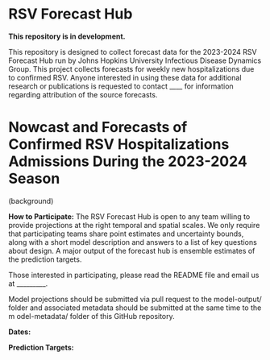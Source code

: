 # RSV Forecast Hub

**This repository is in development.**

This repository is designed to collect forecast data for the 2023-2024 RSV Forecast Hub run by Johns Hopkins University Infectious Disease Dynamics Group. This project collects forecasts for weekly new hospitalizations due to confirmed RSV. Anyone interested in using these data for additional research or publications is requested to contact ____ for information regarding attribution of the source forecasts.

# Nowcast and Forecasts of Confirmed RSV Hospitalizations Admissions During the 2023-2024 Season
(background)

**How to Participate:**
The RSV Forecast Hub is open to any team willing to provide projections at the right temporal and spatial scales. We only require that participating teams share point estimates and uncertainty bounds, along with a short model description and answers to a list of key questions about design. A major output of the forecast hub is ensemble estimates of the prediction targets.

Those interested in participating, please read the README file and email us at _________.

Model projections should be submitted via pull request to the model-output/ folder and associated metadata should be submitted at the same time to the m odel-metadata/ folder of this GitHub repository. 

**Dates:**

**Prediction Targets:**
